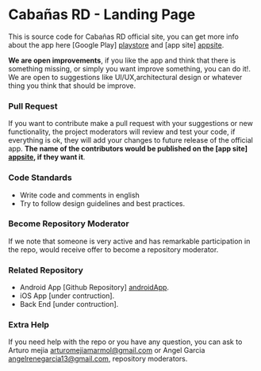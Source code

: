 # Cabañas RD - Landing Page


This is source code for Cabañas RD official site, you can get more info about the
app here [Google Play] [playstore] and [app site] [appsite].

**We are open improvements**, if you like the app and  think that there is something  missing, or simply you want  improve something, you can do it!. We are open to suggestions like UI/UX,architectural design  or whatever thing you think that should be improve.

### Pull Request

If you want to contribute make a pull request with your suggestions or new functionality, 
the project moderators will review and test your code, if everything is ok, they will add your changes to future release of the official  app. **The name of the contributors would be published on the [app site] [appsite], if they want it**.

### Code Standards
 - Write code and comments in english
 - Try to follow design guidelines and best practices.

### Become Repository Moderator
If we note that someone is very active and has remarkable participation in the repo, would receive offer to become a repository moderator. 
 
### Related Repository
 - Android App  [Github Repository] [androidApp].
 - iOS App [under contruction].
 - Back End [under contruction].

### Extra Help

If you need help with the repo or you have any question, you can ask to Arturo mejia arturomejiamarmol@gmail.com or Angel Garcia angelrenegarcia13@gmail.com, repository moderators.

[playstore]: <https://play.google.com/store/apps/details?id=com.cabanasrd>
[appsite]: <http://cabanasrd.com.do>
[androidApp]: <https://github.com/Amejia481/CabanasRD>

